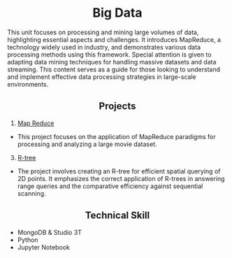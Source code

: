 # __<center>Big Data</center>__
This unit focuses on processing and mining large volumes of data, highlighting essential aspects and challenges. It introduces MapReduce, a technology widely used in industry, and demonstrates various data processing methods using this framework. Special attention is given to adapting data mining techniques for handling massive datasets and data streaming. This content serves as a guide for those looking to understand and implement effective data processing strategies in large-scale environments.

## __<center>Projects</center>__
1. [Map Reduce](https://github.com/audreyngnn/Master-of-Business-Analytics/tree/main/Technical%20Programming/COMP6210/COMP6210_Assignment1)
- This project focuses on the application of MapReduce paradigms for processing and analyzing a large movie dataset.
3. [R-tree](https://github.com/audreyngnn/Master-of-Business-Analytics/tree/main/Technical%20Programming/COMP6210/COMP6210_Assignment2)
- The project involves creating an R-tree for efficient spatial querying of 2D points. It emphasizes the correct application of R-trees in answering range queries and the comparative efficiency against sequential scanning.

## __<center>Technical Skill</center>__
- MongoDB & Studio 3T
- Python
- Jupyter Notebook 

